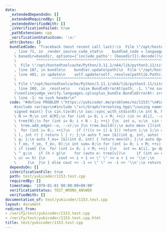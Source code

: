 ```yaml
---
data:
  _extendedDependsOn: []
  _extendedRequiredBy: []
  _extendedVerifiedWith: []
  _isVerificationFailed: true
  _pathExtension: cpp
  _verificationStatusIcon: ':x:'
  attributes: {}
  bundledCode: "Traceback (most recent call last):\n  File \"/opt/hostedtoolcache/Python/3.11.1/x64/lib/python3.11/site-packages/onlinejudge_verify/documentation/build.py\"\
    , line 71, in _render_source_code_stat\n    bundled_code = language.bundle(stat.path,\
    \ basedir=basedir, options={'include_paths': [basedir]}).decode()\n          \
    \         ^^^^^^^^^^^^^^^^^^^^^^^^^^^^^^^^^^^^^^^^^^^^^^^^^^^^^^^^^^^^^^^^^^^^^^^^^^^^^^^^^\n\
    \  File \"/opt/hostedtoolcache/Python/3.11.1/x64/lib/python3.11/site-packages/onlinejudge_verify/languages/cplusplus.py\"\
    , line 187, in bundle\n    bundler.update(path)\n  File \"/opt/hostedtoolcache/Python/3.11.1/x64/lib/python3.11/site-packages/onlinejudge_verify/languages/cplusplus_bundle.py\"\
    , line 401, in update\n    self.update(self._resolve(pathlib.Path(included), included_from=path))\n\
    \                ^^^^^^^^^^^^^^^^^^^^^^^^^^^^^^^^^^^^^^^^^^^^^^^^^^^^^^^^^\n \
    \ File \"/opt/hostedtoolcache/Python/3.11.1/x64/lib/python3.11/site-packages/onlinejudge_verify/languages/cplusplus_bundle.py\"\
    , line 260, in _resolve\n    raise BundleErrorAt(path, -1, \"no such header\"\
    )\nonlinejudge_verify.languages.cplusplus_bundle.BundleErrorAt: src/Graph/rerooting.hpp:\
    \ line -1: no such header\n"
  code: "#define PROBLEM \"https://yukicoder.me/problems/no/1153\"\n#include <iostream>\n\
    #include <array>\n#include \"src/Graph/rerooting.hpp\"\nusing namespace std;\n\
    signed main() {\n cin.tie(0);\n ios::sync_with_stdio(0);\n int N, M;\n cin >>\
    \ N >> M;\n int A[M];\n for (int i= 0; i < M; ++i) cin >> A[i], --A[i];\n Tree\
    \ tree(N);\n for (int i= 0; i < N - 1; ++i) {\n  int u, v;\n  cin >> u >> v;\n\
    \  tree.add_edge(--u, --v);\n }\n tree.build();\n auto mex= [](int v) -> int {\n\
    \  for (int i= 0;; ++i)\n   if (!((v >> i) & 1)) return i;\n };\n auto f_ee= [&](int\
    \ l, int r) { return l | r; };\n auto f_ve= [&](int g, int, auto) { return 1 <<\
    \ g; };\n auto f_ev= [&](int d, int) { return mex(d); };\n auto dp= rerooting<int>(tree,\
    \ f_ee, f_ve, f_ev, 0);\n int sum= 0;\n for (int i= 0; i < M; ++i) sum^= dp[A[i]];\n\
    \ if (sum) {\n  for (int i= 0; i < M; ++i) {\n   int v= A[i], g= dp[v], h= sum\
    \ ^ g;\n   if (h < g)\n    for (auto e: tree[v])\n     if (int u= e.to; dp.get(v,\
    \ u) == h) {\n      cout << i + 1 << \" \" << u + 1 << '\\n';\n      return 0;\n\
    \     }\n  }\n } else cout << -1 << \" \" << -1 << '\\n';\n return 0;\n}"
  dependsOn: []
  isVerificationFile: true
  path: test/yukicoder/1153.test.cpp
  requiredBy: []
  timestamp: '1970-01-01 00:00:00+00:00'
  verificationStatus: TEST_WRONG_ANSWER
  verifiedWith: []
documentation_of: test/yukicoder/1153.test.cpp
layout: document
redirect_from:
- /verify/test/yukicoder/1153.test.cpp
- /verify/test/yukicoder/1153.test.cpp.html
title: test/yukicoder/1153.test.cpp
---
```

